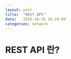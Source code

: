 ```yaml
---
layout: post
title:  "REST API"
date:   2019-10-16 16:10:00
categories: network
---
```


# REST API 란?



